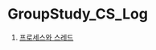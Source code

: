 # GroupStudy_CS_Log

1. [프로세스와 스레드](https://github.com/Maker-H/GroupStudy_CS_Log/blob/master/%EC%9A%B4%EC%98%81%EC%B2%B4%EC%A0%9C/01_process.md)

